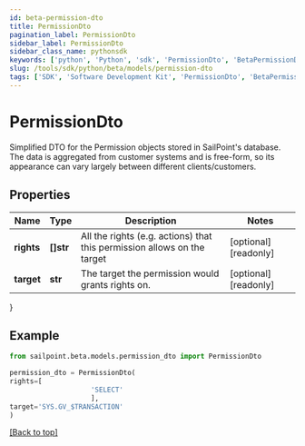 ```yaml
---
id: beta-permission-dto
title: PermissionDto
pagination_label: PermissionDto
sidebar_label: PermissionDto
sidebar_class_name: pythonsdk
keywords: ['python', 'Python', 'sdk', 'PermissionDto', 'BetaPermissionDto']
slug: /tools/sdk/python/beta/models/permission-dto
tags: ['SDK', 'Software Development Kit', 'PermissionDto', 'BetaPermissionDto']
---
```


# PermissionDto

Simplified DTO for the Permission objects stored in SailPoint's database. The data is aggregated from customer systems and is free-form, so its appearance can vary largely between different clients/customers.

## Properties

| Name | Type | Description | Notes |
| --- | --- | --- | --- |
| **rights** | **[]str** | All the rights (e.g. actions) that this permission allows on the target | [optional] [readonly] |
| **target** | **str** | The target the permission would grants rights on. | [optional] [readonly] |

}

## Example

```python
from sailpoint.beta.models.permission_dto import PermissionDto

permission_dto = PermissionDto(
rights=[
                    'SELECT'
                    ],
target='SYS.GV_$TRANSACTION'
)

```

[[Back to top]](#)
